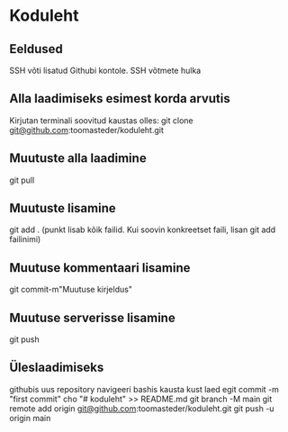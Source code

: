 # Koduleht

## Eeldused
SSH võti lisatud Githubi kontole.  SSH võtmete hulka

## Alla laadimiseks esimest korda arvutis
Kirjutan terminali soovitud kaustas olles:
git clone git@github.com:toomasteder/koduleht.git

## Muutuste alla laadimine
git pull

## Muutuste lisamine
git add . (punkt lisab kõik failid. Kui soovin konkreetset faili, lisan git add failinimi)

## Muutuse kommentaari lisamine
git commit-m"Muutuse kirjeldus"

## Muutuse serverisse lisamine
git push


## Üleslaadimiseks
githubis uus repository
navigeeri bashis kausta kust laed
  egit commit -m "first commit"
  cho "# koduleht" >> README.md
  git branch -M main
  git remote add origin git@github.com:toomasteder/koduleht.git
  git push -u origin main
